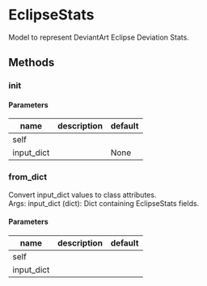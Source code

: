 # EclipseStats


Model to represent DeviantArt Eclipse Deviation Stats. 

## Methods


### __init__




#### Parameters
name | description | default
--- | --- | ---
self |  | 
input_dict |  | None





### from_dict


Convert input_dict values to class attributes.   
Args: input_dict (dict): Dict containing EclipseStats fields. 

#### Parameters
name | description | default
--- | --- | ---
self |  | 
input_dict |  | 




